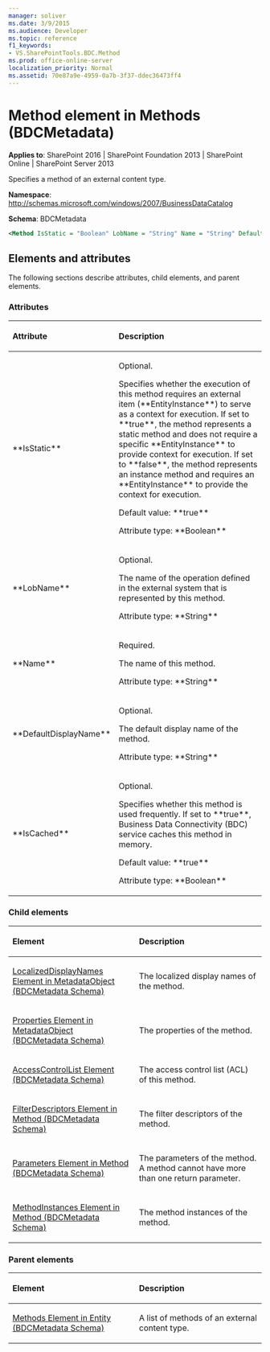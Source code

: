 ```yaml
---
manager: soliver
ms.date: 3/9/2015
ms.audience: Developer
ms.topic: reference
f1_keywords:
- VS.SharePointTools.BDC.Method
ms.prod: office-online-server
localization_priority: Normal
ms.assetid: 70e87a9e-4959-0a7b-3f37-ddec36473ff4
---
```


# Method element in Methods (BDCMetadata)

**Applies to**: SharePoint 2016 | SharePoint Foundation 2013 | SharePoint Online | SharePoint Server 2013

Specifies a method of an external content type.

**Namespace**: http://schemas.microsoft.com/windows/2007/BusinessDataCatalog

**Schema**: BDCMetadata

```XML
<Method IsStatic = "Boolean" LobName = "String" Name = "String" DefaultDisplayName = "String" IsCached = "Boolean"> </Method>
```

## Elements and attributes

The following sections describe attributes, child elements, and parent elements.

### Attributes

<table>
<colgroup>
<col width="20%" />
<col width="80%" />
</colgroup>
<thead>
<tr class="header">
<th align="left"><p>Attribute</p></th>
<th align="left"><p>Description</p></th>
</tr>
</thead>
<tbody>
<tr class="odd">
<td align="left"><p>**IsStatic**</p></td>
<td align="left"><p>Optional.</p>
<p>Specifies whether the execution of this method requires an external item (**EntityInstance**) to serve as a context for execution. If set to **true**, the method represents a static method and does not require a specific **EntityInstance** to provide context for execution. If set to **false**, the method represents an instance method and requires an **EntityInstance** to provide the context for execution.</p>
<p>Default value: **true**</p>
<p>Attribute type: **Boolean**</p></td>
</tr>
<tr class="even">
<td align="left"><p>**LobName**</p></td>
<td align="left"><p>Optional.</p>
<p>The name of the operation defined in the external system that is represented by this method.</p>
<p>Attribute type: **String**</p></td>
</tr>
<tr class="odd">
<td align="left"><p>**Name**</p></td>
<td align="left"><p>Required.</p>
<p>The name of this method.</p>
<p>Attribute type: **String**</p></td>
</tr>
<tr class="even">
<td align="left"><p>**DefaultDisplayName**</p></td>
<td align="left"><p>Optional.</p>
<p>The default display name of the method.</p>
<p>Attribute type: **String**</p></td>
</tr>
<tr class="odd">
<td align="left"><p>**IsCached**</p></td>
<td align="left"><p>Optional.</p>
<p>Specifies whether this method is used frequently. If set to **true**, Business Data Connectivity (BDC) service caches this method in memory.</p>
<p>Default value: **true**</p>
<p>Attribute type: **Boolean**</p></td>
</tr>
</tbody>
</table>

### Child elements

<table>
<colgroup>
<col width="50%" />
<col width="50%" />
</colgroup>
<thead>
<tr class="header">
<th align="left"><p>Element</p></th>
<th align="left"><p>Description</p></th>
</tr>
</thead>
<tbody>
<tr class="odd">
<td align="left"><p><span sdata="link"><a href="localizeddisplaynames-element-in-metadataobject-bdcmetadata-schema.md">LocalizedDisplayNames Element in MetadataObject (BDCMetadata Schema)</a></span></p></td>
<td align="left"><p>The localized display names of the method.</p></td>
</tr>
<tr class="even">
<td align="left"><p><span sdata="link"><a href="properties-element-in-metadataobject-bdcmetadata-schema.md">Properties Element in MetadataObject (BDCMetadata Schema)</a></span></p></td>
<td align="left"><p>The properties of the method.</p></td>
</tr>
<tr class="odd">
<td align="left"><p><span sdata="link"><a href="accesscontrollist-element-bdcmetadata-schema.md">AccessControlList Element (BDCMetadata Schema)</a></span></p></td>
<td align="left"><p>The access control list (ACL) of this method.</p></td>
</tr>
<tr class="even">
<td align="left"><p><span sdata="link"><a href="filterdescriptors-element-in-method-bdcmetadata-schema.md">FilterDescriptors Element in Method (BDCMetadata Schema)</a></span></p></td>
<td align="left"><p>The filter descriptors of the method.</p></td>
</tr>
<tr class="odd">
<td align="left"><p><span sdata="link"><a href="parameters-element-in-method-bdcmetadata-schema.md">Parameters Element in Method (BDCMetadata Schema)</a></span></p></td>
<td align="left"><p>The parameters of the method. A method cannot have more than one return parameter.</p></td>
</tr>
<tr class="even">
<td align="left"><p><span sdata="link"><a href="methodinstances-element-in-method-bdcmetadata-schema.md">MethodInstances Element in Method (BDCMetadata Schema)</a></span></p></td>
<td align="left"><p>The method instances of the method.</p></td>
</tr>
</tbody>
</table>

### Parent elements

<table>
<colgroup>
<col width="50%" />
<col width="50%" />
</colgroup>
<thead>
<tr class="header">
<th align="left"><p>Element</p></th>
<th align="left"><p>Description</p></th>
</tr>
</thead>
<tbody>
<tr class="odd">
<td align="left"><p><span sdata="link"><a href="methods-element-in-entity-bdcmetadata-schema.md">Methods Element in Entity (BDCMetadata Schema)</a></span></p></td>
<td align="left"><p>A list of methods of an external content type.</p></td>
</tr>
</tbody>
</table>








